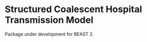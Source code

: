 Structured Coalescent Hospital Transmission Model
=========================

Package under development for BEAST 2.
